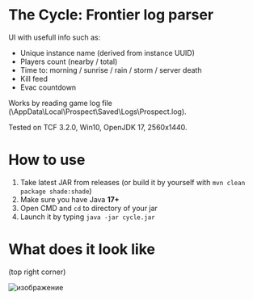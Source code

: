 # The Cycle: Frontier log parser


UI with usefull info such as:
* Unique instance name (derived from instance UUID)
* Players count (nearby / total)
* Time to: morning / sunrise / rain / storm / server death
* Kill feed
* Evac countdown

Works by reading game log file (\AppData\Local\Prospect\Saved\Logs\Prospect.log).

Tested on TCF 3.2.0, Win10, OpenJDK 17, 2560x1440.

# How to use
1. Take latest JAR from releases (or build it by yourself with `mvn clean package shade:shade`)
2. Make sure you have Java **17+**
3. Open CMD and `cd` to directory of your jar
4. Launch it by typing `java -jar cycle.jar`

# What does it look like
(top right corner)

![изображение](https://user-images.githubusercontent.com/10757826/233166138-852cddba-94b5-447a-a322-b970a787f481.png)
